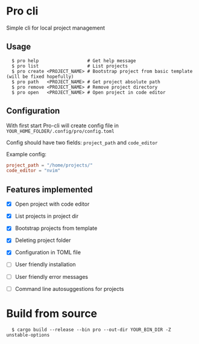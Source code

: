# Pro cli

Simple cli for local project management

## Usage

```shell
  $ pro help                  # Get help message
  $ pro list                  # List projects
  $ pro create <PROJECT_NAME> # Bootstrap project from basic template (will be fixed hopefully)
  $ pro path   <PROJECT_NAME> # Get project absolute path
  $ pro remove <PROJECT_NAME> # Remove project directory
  $ pro open   <PROJECT_NAME> # Open project in code editor
```

## Configuration 

With first start Pro-cli will create config file in `YOUR_HOME_FOLDER/.config/pro/config.toml`

Config should have two fields: `project_path` and `code_editor`

Example config: 
```toml
project_path = "/home/projects/"
code_editor = "nvim"
```

## Features implemented

- [x] Open project with code editor
- [x] List projects in project dir
- [x] Bootstrap projects from template
- [x] Deleting project folder
- [x] Configuration in TOML file
- [ ] User friendly installation
- [ ] User friendly error messages
- [ ] Command line autosuggestions for projects



# Build from source

```shell
  $ cargo build --release --bin pro --out-dir YOUR_BIN_DIR -Z unstable-options
```
